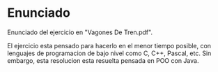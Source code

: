 # Enunciado

Enunciado del ejercicio en "Vagones De Tren.pdf".

El ejercicio esta pensado para hacerlo en el menor tiempo posible, con lenguajes de programacion de bajo nivel como C, C++, Pascal, etc. Sin embargo, esta resolucion esta resuelta pensada en POO con Java.
